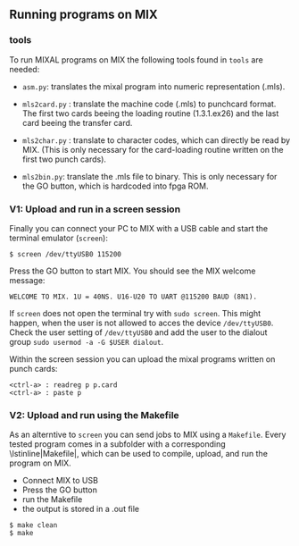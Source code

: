 ## Running programs on MIX

### tools
To run MIXAL programs on MIX the following tools found in `tools` are needed:

* `asm.py`: translates the mixal program into numeric representation (.mls).

* `mls2card.py` : translate the machine code (.mls) to punchcard format. The first two cards beeing the loading routine (1.3.1.ex26) and the last card beeing the transfer card.

* `mls2char.py` : translate to character codes, which can directly be read by MIX. (This is only necessary for the card-loading routine written on the first two punch cards).

* `mls2bin.py`: translate the .mls file to binary. This is only necessary for the GO button, which is hardcoded into fpga ROM.

### V1: Upload and run in a screen session
Finally you can connect your PC to MIX with a USB cable and start the  terminal emulator (```screen```):

```
$ screen /dev/ttyUSB0 115200
```

Press the GO button to start MIX. You should see the MIX welcome message:

```
WELCOME TO MIX. 1U = 40NS. U16-U20 TO UART @115200 BAUD (8N1).        
```

If `screen` does not open the terminal try with `sudo screen`. This might happen, when the user is not allowed to acces the device `/dev/ttyUSB0`. Check the user setting of `/dev/ttyUSB0` and add the user to the dialout group `sudo usermod -a -G $USER dialout`.

Within  the screen session you can upload the mixal programs written on punch cards:

```
<ctrl-a> : readreg p p.card
<ctrl-a> : paste p
```



### V2: Upload and run using the Makefile
As an alterntive to `screen` you can send jobs to MIX using a `Makefile`. Every tested program comes in a subfolder with a corresponding \lstinline|Makefile|, which can be used to compile, upload, and run the program on MIX.

* Connect MIX to USB
* Press the GO button
* run the Makefile
* the output is stored in a .out file

```
$ make clean
$ make
```
